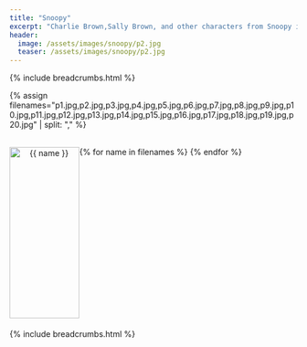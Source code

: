 ```yaml
---
title: "Snoopy"
excerpt: "Charlie Brown,Sally Brown, and other characters from Snoopy in crayan"
header:
  image: /assets/images/snoopy/p2.jpg
  teaser: /assets/images/snoopy/p2.jpg
---
```


{% include breadcrumbs.html %}

<style>
   .image-gallery {overflow: auto; margin-left: -1%!important;}
  .image-gallery a {float: left; display: block; margin: 0 0 1% 1%; width: 24%; text-align: center; text-decoration: none!important;}
  .image-gallery a span {display: block; text-overflow: ellipsis; overflow: hidden; white-space: nowrap; padding: 3px 0;}
  .image-gallery a img {width: 100%; height:300px;display: block;}
</style>
  
{% assign filenames="p1.jpg,p2.jpg,p3.jpg,p4.jpg,p5.jpg,p6.jpg,p7.jpg,p8.jpg,p9.jpg,p10.jpg,p11.jpg,p12.jpg,p13.jpg,p14.jpg,p15.jpg,p16.jpg,p17.jpg,p18.jpg,p19.jpg,p20.jpg" | split: "," %}
 
<div class ="image-gallery">
<br>	
 {% for name in filenames %}
     <a href="{{ site.imagesurl }}{{"snoopy/"}}{{ name }}">
	 <img src="{{site.imagesurl}}{{"snoopy/"}}{{ name }} " alt="{{ name }}"/>
    </a>
 {% endfor %}
<br>
</div>

{% include breadcrumbs.html %}

